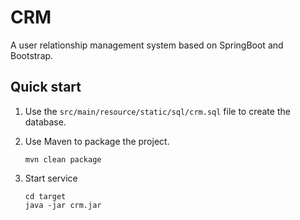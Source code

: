# CRM
A user relationship management system based on SpringBoot and Bootstrap.

## Quick start
1. Use the `src/main/resource/static/sql/crm.sql` file to create the database.

2. Use Maven to package the project.

    ```shell
    mvn clean package
    ```

3. Start service

    ```shell
    cd target
    java -jar crm.jar
    ```